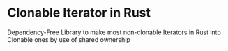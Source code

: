 # Clonable Iterator in Rust

Dependency-Free Library to make most non-clonable Iterators in Rust into Clonable ones by use of shared ownership